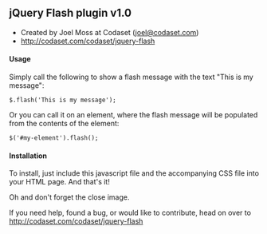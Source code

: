 ## jQuery Flash plugin v1.0

 - Created by Joel Moss at Codaset (joel@codaset.com)
 - http://codaset.com/codaset/jquery-flash


#### Usage

Simply call the following to show a flash message with the text "This is my message":

    $.flash('This is my message');

Or you can call it on an element, where the flash message will be populated from the
contents of the element:

    $('#my-element').flash();


#### Installation

To install, just include this javascript file and the accompanying CSS file into your
HTML page. And that's it!

Oh and don't forget the close image.



If you need help, found a bug, or would like to contribute, head on over to
http://codaset.com/codaset/jquery-flash